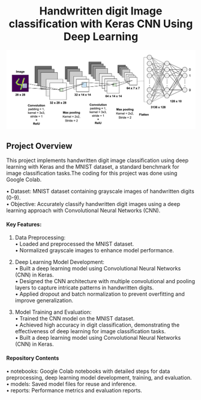 <h1 align="center">Handwritten digit Image classification with Keras CNN Using Deep Learning</h1>
<p align="center">
<img src="Image.png">


## Project Overview
This project implements handwritten digit image classification using deep learning with Keras and the MNIST dataset, a standard benchmark for image classification tasks.The coding for this project was done using Google Colab.
<br>

• Dataset: MNIST dataset containing grayscale images of handwritten digits (0-9).<br>
• Objective: Accurately classify handwritten digit images using a deep learning approach with Convolutional Neural Networks (CNN).<br>

#### Key Features:<br>
1) Data Preprocessing:<br>
   • Loaded and preprocessed the MNIST dataset.<br>
   • Normalized grayscale images to enhance model performance.<br>
   
2) Deep Learning Model Development:<br>
   • Built a deep learning model using Convolutional Neural Networks (CNN) in Keras.<br>
   • Designed the CNN architecture with multiple convolutional and pooling layers to capture intricate patterns in handwritten digits.<br>
   • Applied dropout and batch normalization to prevent overfitting and improve generalization.<br>

3) Model Training and Evaluation:<br>
   • Trained the CNN model on the MNIST dataset.<br>
   • Achieved high accuracy in digit classification, demonstrating the effectiveness of deep learning for image classification tasks.<br>
   • Built a deep learning model using Convolutional Neural Networks (CNN) in Keras.<br>



#### Repository Contents<br>
• notebooks: Google Colab notebooks with detailed steps for data preprocessing, deep learning model development, training, and evaluation.<br>
• models: Saved model files for reuse and inference.<br>
• reports: Performance metrics and evaluation reports.<br>

